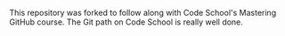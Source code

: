 This repository was forked to follow along with Code School's Mastering GitHub course. The Git path on Code School is really well done.
